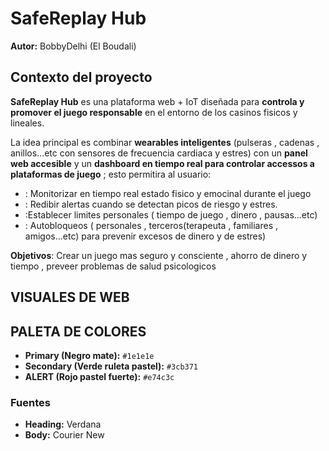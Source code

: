 
# SafeReplay Hub
**Autor:** BobbyDelhi (El Boudali)

## Contexto del proyecto
**SafeReplay Hub** es una plataforma web + IoT diseñada para **controla y promover el juego responsable** en el entorno de los casinos fisicos y lineales.

La idea principal es combinar **wearables inteligentes** (pulseras , cadenas , anillos...etc con sensores de frecuencia cardiaca y estres) con un **panel web accesible** y un **dashboard en tiempo real para controlar accessos a plataformas de juego** ; esto permitira al usuario:
- : Monitorizar en tiempo real estado fisico y emocinal durante el juego
- : Redibir alertas cuando se detectan picos de riesgo y estres.
- :Establecer limites personales ( tiempo de juego , dinero , pausas...etc)
- : Autobloqueos ( personales , terceros(terapeuta , familiares , amigos...etc) para prevenir excesos de dinero y de estres)

**Objetivos**: Crear un juego mas seguro y consciente , ahorro de dinero y tiempo , preveer problemas de salud psicologicos


## VISUALES DE WEB

## PALETA DE COLORES

- **Primary (Negro mate):** `#1e1e1e` 
- **Secondary (Verde ruleta pastel):** `#3cb371` 
- **ALERT (Rojo pastel fuerte):** `#e74c3c` 

### Fuentes
- **Heading:**  Verdana  
- **Body:** Courier New  